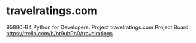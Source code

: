 # travelratings.com
95880-B4 Python for Developers: Project travelratings.com
Project Board: https://trello.com/b/bt9ubPb0/travelratings

